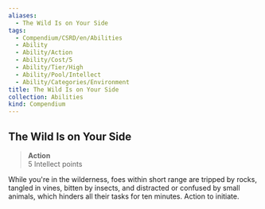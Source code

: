 ```yaml
---
aliases:
  - The Wild Is on Your Side
tags:
  - Compendium/CSRD/en/Abilities
  - Ability
  - Ability/Action
  - Ability/Cost/5
  - Ability/Tier/High
  - Ability/Pool/Intellect
  - Ability/Categories/Environment
title: The Wild Is on Your Side
collection: Abilities
kind: Compendium
---
```

## The Wild Is on Your Side  
>**Action**  
>5 Intellect points
  
While you're in the wilderness, foes within short range are tripped by rocks, tangled in vines, bitten by insects, and distracted or confused by small animals, which hinders all their tasks for ten minutes. Action to initiate.